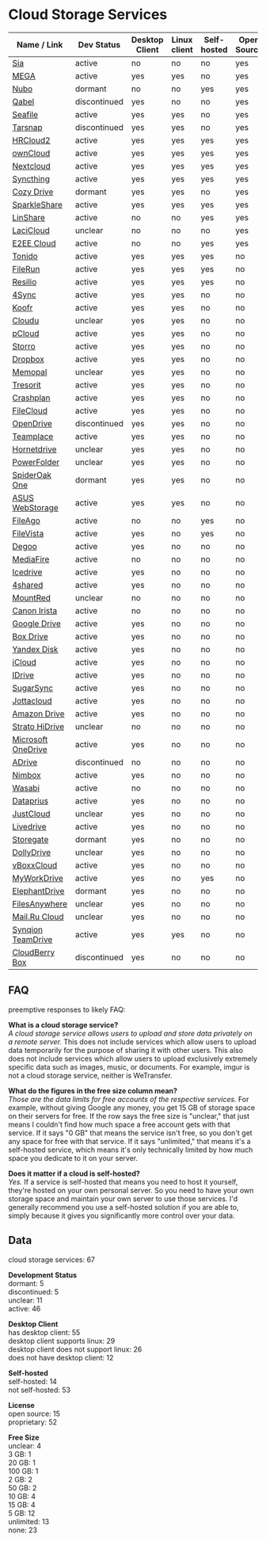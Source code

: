 # Cloud Storage Services
| Name / Link                                                   | Dev Status   | Desktop Client | Linux client | Self-hosted | Open Source | Free Size |
| ------------------------------------------------------------- | ------------ | -------------- | ------------ | ----------- | ----------- | --------- |
| [Sia](https://sia.tech/)                                      | active       | no             | no           | no          | yes         | unclear   |
| [MEGA](https://mega.nz/)                                      | active       | yes            | yes          | no          | yes         | 50 GB     |
| [Nubo](https://github.com/PascalLG/nubo-hs)                   | dormant      | no             | no           | yes         | yes         | unlimited |
| [Qabel](https://qabel.de/qabelnow)                            | discontinued | yes            | no           | no          | yes         | 2 GB      |
| [Seafile](https://seafile.com/)                               | active       | yes            | yes          | no          | yes         | unclear   |
| [Tarsnap](https://tarsnap.com/)                               | discontinued | yes            | yes          | no          | yes         | 0 GB      |
| [HRCloud2](https://github.com/zelon88/HRCloud2)               | active       | yes            | yes          | yes         | yes         | unlimited |
| [ownCloud](https://owncloud.org/)                             | active       | yes            | yes          | yes         | yes         | unlimited |
| [Nextcloud](https://nextcloud.com/)                           | active       | yes            | yes          | yes         | yes         | unlimited |
| [Syncthing](https://syncthing.net/)                           | active       | yes            | yes          | yes         | yes         | unlimited |
| [Cozy Drive](https://cozy.io/features/#synchronise)           | dormant      | yes            | yes          | no          | yes         | 5 GB      |
| [SparkleShare](http://sparkleshare.org/)                      | active       | yes            | yes          | yes         | yes         | unlimited |
| [LinShare](https://linshare.org/)                             | active       | no             | no           | yes         | yes         | unlimited |
| [LaciCloud](https://lacicloud.net/)                           | unclear      | no             | no           | no          | yes         | 5 GB      |
| [E2EE Cloud](https://e2ee-cloud.com/)                         | active       | no             | no           | yes         | yes         | unlimited |
| [Tonido](https://tonido.com/)                                 | active       | yes            | yes          | yes         | no          | unlimited |
| [FileRun](https://filerun.com/)                               | active       | yes            | yes          | yes         | no          | unlimited |
| [Resilio](https://resilio.com/)                               | active       | yes            | yes          | yes         | no          | unlimited |
| [4Sync](https://4sync.com/)                                   | active       | yes            | yes          | no          | no          | 0 GB      |
| [Koofr](https://koofr.eu/)                                    | active       | yes            | yes          | no          | no          | 10 GB     |
| [Cloudu](https://cloudu.de/)                                  | unclear      | yes            | yes          | no          | no          | 0 GB      |
| [pCloud](https://pcloud.com/)                                 | active       | yes            | yes          | no          | no          | 10 GB     |
| [Storro](https://storro.com/en/)                              | active       | yes            | yes          | no          | no          | 0 GB      |
| [Dropbox](https://dropbox.com/)                               | active       | yes            | yes          | no          | no          | 2 GB      |
| [Memopal](https://memopal.com/)                               | unclear      | yes            | yes          | no          | no          | 3 GB      |
| [Tresorit](https://tresorit.com/)                             | active       | yes            | yes          | no          | no          | 0 GB      |
| [Crashplan](https://crashplan.com/)                           | active       | yes            | yes          | no          | no          | 0 GB      |
| [FileCloud](https://getfilecloud.com/)                        | active       | yes            | yes          | no          | no          | 0 GB      |
| [OpenDrive](https://opendrive.com/)                           | discontinued | yes            | yes          | no          | no          | 5 GB      |
| [Teamplace](https://teamplace.net/)                           | active       | yes            | yes          | no          | no          | 5 GB      |
| [Hornetdrive](https://www.hornetdrive.com/en/)                | unclear      | yes            | yes          | no          | no          | 0 GB      |
| [PowerFolder](https://www.powerfolder.com/)                   | unclear      | yes            | yes          | no          | no          | 0 GB      |
| [SpiderOak One](https://spideroak.com/one/)                   | dormant      | yes            | yes          | no          | no          | unclear   |
| [ASUS WebStorage](https://www.asuswebstorage.com/)            | active       | yes            | yes          | no          | no          | 5 GB      |
| [FileAgo](https://www.fileago.com/)                           | active       | no             | no           | yes         | no          | unlimited |
| [FileVista](https://www.gleamtech.com/filevista)              | active       | yes            | no           | yes         | no          | unlimited |
| [Degoo](https://degoo.com/)                                   | active       | yes            | no           | no          | no          | 100 GB    |
| [MediaFire](https://mediafire.com/)                           | active       | no             | no           | no          | no          | 50 GB     |
| [Icedrive](https://icedrive.net/)                             | active       | yes            | no           | no          | no          | 20 GB     |
| [4shared](https://4shared.com/)                               | active       | yes            | no           | no          | no          | 15 GB     |
| [MountRed](https://mount.red/)                                | unclear      | no             | no           | no          | no          | 15 GB     |
| [Canon Irista](https://www.irista.com/)                       | active       | no             | no           | no          | no          | 15 GB     |
| [Google Drive](https://drive.google.com)                      | active       | yes            | no           | no          | no          | 15 GB     |
| [Box Drive](https://www.box.com/drive)                        | active       | yes            | no           | no          | no          | 10 GB     |
| [Yandex Disk](https://disk.yandex.com/)                       | active       | yes            | no           | no          | no          | 10 GB     |
| [iCloud](https://apple.com/icloud/)                           | active       | yes            | no           | no          | no          | 5 GB      |
| [IDrive](https://www.idrive.com/)                             | active       | yes            | no           | no          | no          | 5 GB      |
| [SugarSync](https://www2.sugarsync.com/)                      | active       | yes            | no           | no          | no          | 5 GB      |
| [Jottacloud](https://jottacloud.com/)                         | active       | yes            | no           | no          | no          | 5 GB      |
| [Amazon Drive](https://amazon.com/clouddrive)                 | active       | yes            | no           | no          | no          | 5 GB      |
| [Strato HiDrive](https://free-hidrive.com/)                   | unclear      | no             | no           | no          | no          | 5 GB      |
| [Microsoft OneDrive](https://onedrive.live.com/)              | active       | yes            | no           | no          | no          | 5 GB      |
| [ADrive](http://adrive.com/)                                  | discontinued | no             | no           | no          | no          | 0 GB      |
| [Nimbox](https://www.nimbox.co.uk/)                           | active       | yes            | no           | no          | no          | 0 GB      |
| [Wasabi](https://wasabi.com/)                                 | active       | no             | no           | no          | no          | 0 GB      |
| [Dataprius](https://dataprius.com/en/home-dataprius.html)     | active       | yes            | no           | no          | no          | 0 GB      |
| [JustCloud](https://justcloud.com/)                           | unclear      | yes            | no           | no          | no          | 0 GB      |
| [Livedrive](https://www2.livedrive.com/)                      | active       | yes            | no           | no          | no          | 0 GB      |
| [Storegate](https://storegate.com/en/)                        | dormant      | yes            | no           | no          | no          | 0 GB      |
| [DollyDrive](https://www.dollydrive.com/)                     | unclear      | yes            | no           | no          | no          | 0 GB      |
| [vBoxxCloud](https://vboxxcloud.com/)                         | active       | yes            | no           | no          | no          | 0 GB      |
| [MyWorkDrive](https://myworkdrive.com/)                       | active       | yes            | no           | yes         | no          | 0 GB      |
| [ElephantDrive](https://home.elephantdrive.com/)              | dormant      | yes            | no           | no          | no          | 0 GB      |
| [FilesAnywhere](https://filesanywhere.com/)                   | unclear      | yes            | no           | no          | no          | 0 GB      |
| [Mail.Ru Cloud](https://cloud.mail.ru/)                       | unclear      | yes            | no           | no          | no          | 0 GB      |
| [Synqion TeamDrive](https://synqion.com/)                     | active       | yes            | yes          | no          | no          | 0 GB      |
| [CloudBerry Box](https://cloudberrylab.com/products/box.aspx) | discontinued | yes            | no           | no          | no          | unclear   |

## FAQ
preemptive responses to likely FAQ:

**What is a cloud storage service?**  
*A cloud storage service allows users to upload and store data privately on a remote server.* This does not include services which allow users to upload data temporarily for the purpose of sharing it with other users. This also does not include services which allow users to upload exclusively extremely specific data such as images, music, or documents. For example, imgur is not a cloud storage service, neither is WeTransfer.

**What do the figures in the free size column mean?**  
*Those are the data limits for free accounts of the respective services.* For example, without giving Google any money, you get 15 GB of storage space on their servers for free. If the row says the free size is "unclear," that just means I couldn't find how much space a free account gets with that service. If it says "0 GB" that means the service isn't free, so you don't get any space for free with that service. If it says "unlimited," that means it's a self-hosted service, which means it's only technically limited by how much space you dedicate to it on your server.

**Does it matter if a cloud is self-hosted?**  
*Yes.* If a service is self-hosted that means you need to host it yourself, they're hosted on your own personal server. So you need to have your own storage space and maintain your own server to use those services. I'd generally recommend you use a self-hosted solution if you are able to, simply because it gives you significantly more control over your data.

## Data
cloud storage services: 67

**Development Status**  
dormant: 5  
discontinued: 5  
unclear: 11  
active: 46

**Desktop Client**  
has desktop client: 55  
desktop client supports linux: 29  
desktop client does not support linux: 26  
does not have desktop client: 12

**Self-hosted**  
self-hosted: 14  
not self-hosted: 53

**License**  
open source: 15  
proprietary: 52

**Free Size**  
unclear: 4  
3 GB: 1  
20 GB: 1  
100 GB: 1  
2 GB: 2  
50 GB: 2  
10 GB: 4  
15 GB: 4  
5 GB: 12  
unlimited: 13  
none: 23
